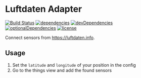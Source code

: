 # Luftdaten Adapter

[![Build Status](https://travis-ci.org/tim-hellhake/luftdaten-adapter.svg?branch=master)](https://travis-ci.org/tim-hellhake/luftdaten-adapter)
[![dependencies](https://david-dm.org/tim-hellhake/luftdaten-adapter.svg)](https://david-dm.org/tim-hellhake/luftdaten-adapter)
[![devDependencies](https://david-dm.org/tim-hellhake/luftdaten-adapter/dev-status.svg)](https://david-dm.org/tim-hellhake/luftdaten-adapter?type=dev)
[![optionalDependencies](https://david-dm.org/tim-hellhake/luftdaten-adapter/optional-status.svg)](https://david-dm.org/tim-hellhake/luftdaten-adapter?type=optional)
[![license](https://img.shields.io/badge/license-MPL--2.0-blue.svg)](LICENSE)

Connect sensors from https://luftdaten.info.

## Usage
1. Set the `latitude` and `longitude` of your position in the config
2. Go to the things view and add the found sensors
